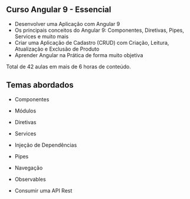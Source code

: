 ## Curso Angular 9 - Essencial

 - Desenvolver uma Aplicação com Angular 9
 - Os principais conceitos do Angular 9: Componentes, Diretivas, Pipes, Services e muito mais
 - Criar uma Aplicação de Cadastro (CRUD) com Criação, Leitura, Atualização e Exclusão de Produto
 - Aprender Angular na Prática de forma muito objetiva

Total de  42 aulas em mais de 6 horas de conteúdo. 

## Temas abordados

-   Componentes
    
-   Módulos
    
-   Diretivas
    
-   Services
    
-   Injeção de Dependências
    
-   Pipes
    
-   Navegação
    
-   Observables
    
-   Consumir uma API Rest
